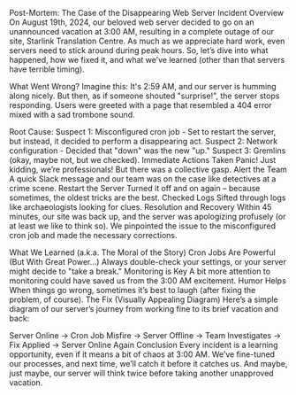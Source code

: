 Post-Mortem: The Case of the Disappearing Web Server
Incident Overview
On August 19th, 2024, our beloved web server decided to go on an unannounced vacation at 3:00 AM, resulting in a complete outage of our site, Starlink Translation Centre. As much as we appreciate hard work, even servers need to stick around during peak hours. So, let’s dive into what happened, how we fixed it, and what we’ve learned (other than that servers have terrible timing).

What Went Wrong?
Imagine this: It's 2:59 AM, and our server is humming along nicely. But then, as if someone shouted "surprise!", the server stops responding. Users were greeted with a page that resembled a 404 error mixed with a sad trombone sound.

Root Cause:
Suspect 1: Misconfigured cron job - Set to restart the server, but instead, it decided to perform a disappearing act.
Suspect 2: Network configuration - Decided that "down" was the new "up."
Suspect 3: Gremlins (okay, maybe not, but we checked).
Immediate Actions Taken
Panic!
Just kidding, we’re professionals! But there was a collective gasp.
Alert the Team
A quick Slack message and our team was on the case like detectives at a crime scene.
Restart the Server
Turned it off and on again – because sometimes, the oldest tricks are the best.
Checked Logs
Sifted through logs like archaeologists looking for clues.
Resolution and Recovery
Within 45 minutes, our site was back up, and the server was apologizing profusely (or at least we like to think so). We pinpointed the issue to the misconfigured cron job and made the necessary corrections.

What We Learned (a.k.a. The Moral of the Story)
Cron Jobs Are Powerful (But With Great Power...)
Always double-check your settings, or your server might decide to "take a break."
Monitoring is Key
A bit more attention to monitoring could have saved us from the 3:00 AM excitement.
Humor Helps
When things go wrong, sometimes it’s best to laugh (after fixing the problem, of course).
The Fix (Visually Appealing Diagram)
Here’s a simple diagram of our server’s journey from working fine to its brief vacation and back:


Server Online →
Cron Job Misfire →
Server Offline →
Team Investigates →
Fix Applied →
Server Online Again
Conclusion
Every incident is a learning opportunity, even if it means a bit of chaos at 3:00 AM. We’ve fine-tuned our processes, and next time, we’ll catch it before it catches us. And maybe, just maybe, our server will think twice before taking another unapproved vacation.

